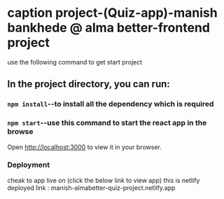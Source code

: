 # caption project-(Quiz-app)-manish bankhede @  alma better-frontend project

use the following command to get start project

## In the project directory, you can run:
### `npm install`--to install all the dependency which is required


### `npm start`--use this command to start the react app in the browse
Open [http://localhost:3000](http://localhost:3000) to view it in your browser.


### Deployment
cheak to app live on (click the below link to view app)
this is netlify deployed link : manish-almabetter-quiz-project.netlify.app
